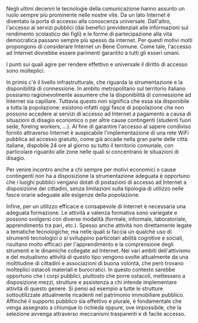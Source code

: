 Negli ultimi decenni le tecnologie della comunicazione hanno assunto un ruolo sempre più prominente nelle nostre vite. Da un lato Internet è diventato la porta di accesso 
alla conoscenza universale. Dall'altro, l'accesso ai servizi pubblici (dai benefici previdenziali alle informazioni sul rendimento scolastico dei figli) e le forme
di partecipazione alla vita democratica passano sempre più spesso da internet. Per questi motivi molti propongono di considerare Internet un Bene Comune.  Come tale, l'accesso 
ad Internet dovrebbe essere parimenti garantito a tutti gli esseri umani.  

I punti sui quali agire per rendere effettivo e universale il diritto di accesso sono molteplici.

In primis c'è il livello infrastrutturale, che riguarda la strumentazione e la disponibilità di connessione. In ambito metropolitano sul territorio italiano 
possiamo ragionevolmente assumere che la disponibilità di connessione ad Internet sia capillare. Tuttavia questo non significa che essa sia disponibile a tutta la popolazione:
esistono infatti oggi fasce di popolazione che non possono accedere ai servizi di accesso ad Internet a pagamento a causa di situazioni di disagio economico o per altre
cause contingenti (studenti fuori sede, foreing workers, ...). Al fine di garantire l'accesso al sapere condiviso fornito attraverso Internet è auspicabile l'implementazione di una rete
WiFi pubblica ad accesso gratuito, come già accade nella gran parte delle città italiane, dispobile 24 ore al giorno su tutto il territorio comunale, con particolare riguardo alle zone nelle quali si 
concentrano le situazioni di disagio.  

Per venire incontro anche a chi sempre per motivi economici o cause contingenti non ha a disposizione la strumentazione
adeguata è opportuno che i luoghi pubblici vengano dotati di postazioni di accesso ad Internet a disposizione dei cittadini,
senza limitazioni sulla tipologia di utilizzo nelle fasce orarie adeguate alle esigenze della popolazione.

Infine, per un utilizzo efficace e consapevole di Internet è necessaria una adeguata formazione. Le attività a valenza formativa
sono variegate e possono svolgersi con diverse modalità (formale, informale, laboratoriale, apprendimento tra pari, etc.). Spesso 
anche attività non direttamente legate a tematiche tecnologiche, ma nelle quali si faccia un qualche uso di strumenti tecnologici o
si sviluppino particolari abilità cognitive e sociali, risultano molto efficaci per l'apprendimento e la comprensione degli strumenti
e le dinamiche collegate ad Internet. Nei vari ambiti dell'attivismo e del mutualismo attività di questo tipo vengono svolte attualmente
da una moltitudine di cittadini e associazioni di buona volontà, che però trovano molteplici ostacoli materiali e burocratici. In questo 
contesto sarebbe opportuno che i corpi pubblici, piuttosto che porre ostacoli, mettessero a disposizione mezzi, strutture e assistenza
a chi intende implementare attività di questo genere. Si pensi ad esempio a tutte le strutture sottoutilizzate attualmente ricadenti nel 
patrimonio immobiliare pubblico.  Affinchè il supporto pubblico sia effettivo e plurale, è fondamentale che venga assegnato a chiunque
lo richieda oppure, ove impossibile, che la selezione avvenga attraverso meccanismi trasparenti e di facile accesso.




